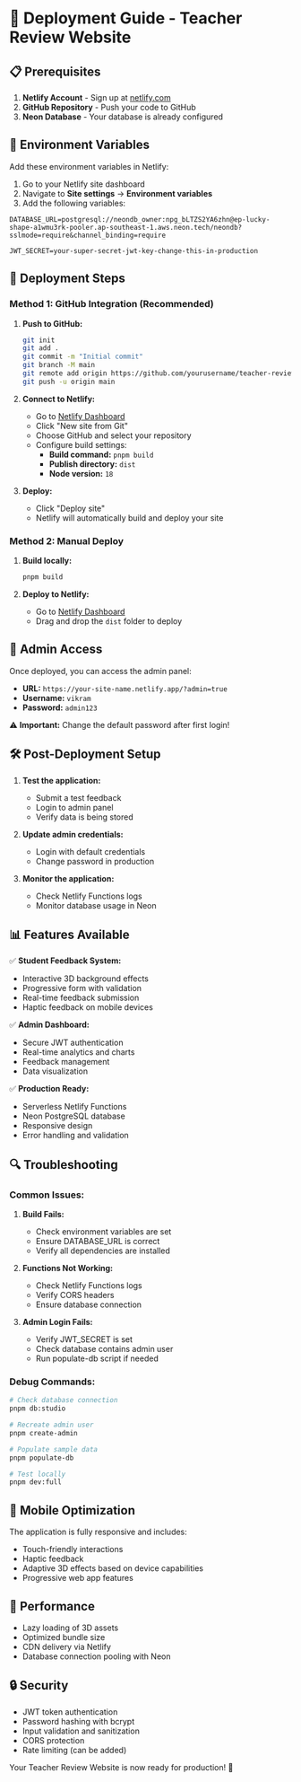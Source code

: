 # 🚀 Deployment Guide - Teacher Review Website

## 📋 Prerequisites

1. **Netlify Account** - Sign up at [netlify.com](https://netlify.com)
2. **GitHub Repository** - Push your code to GitHub
3. **Neon Database** - Your database is already configured

## 🔧 Environment Variables

Add these environment variables in Netlify:

1. Go to your Netlify site dashboard
2. Navigate to **Site settings** → **Environment variables**
3. Add the following variables:

```
DATABASE_URL=postgresql://neondb_owner:npg_bLTZS2YA6zhn@ep-lucky-shape-a1wmu3rk-pooler.ap-southeast-1.aws.neon.tech/neondb?sslmode=require&channel_binding=require

JWT_SECRET=your-super-secret-jwt-key-change-this-in-production
```

## 🚀 Deployment Steps

### Method 1: GitHub Integration (Recommended)

1. **Push to GitHub:**
   ```bash
   git init
   git add .
   git commit -m "Initial commit"
   git branch -M main
   git remote add origin https://github.com/yourusername/teacher-review-website.git
   git push -u origin main
   ```

2. **Connect to Netlify:**
   - Go to [Netlify Dashboard](https://app.netlify.com)
   - Click "New site from Git"
   - Choose GitHub and select your repository
   - Configure build settings:
     - **Build command:** `pnpm build`
     - **Publish directory:** `dist`
     - **Node version:** `18`

3. **Deploy:**
   - Click "Deploy site"
   - Netlify will automatically build and deploy your site

### Method 2: Manual Deploy

1. **Build locally:**
   ```bash
   pnpm build
   ```

2. **Deploy to Netlify:**
   - Go to [Netlify Dashboard](https://app.netlify.com)
   - Drag and drop the `dist` folder to deploy

## 🔐 Admin Access

Once deployed, you can access the admin panel:

- **URL:** `https://your-site-name.netlify.app/?admin=true`
- **Username:** `vikram`
- **Password:** `admin123`

⚠️ **Important:** Change the default password after first login!

## 🛠️ Post-Deployment Setup

1. **Test the application:**
   - Submit a test feedback
   - Login to admin panel
   - Verify data is being stored

2. **Update admin credentials:**
   - Login with default credentials
   - Change password in production

3. **Monitor the application:**
   - Check Netlify Functions logs
   - Monitor database usage in Neon

## 📊 Features Available

✅ **Student Feedback System:**
- Interactive 3D background effects
- Progressive form with validation
- Real-time feedback submission
- Haptic feedback on mobile devices

✅ **Admin Dashboard:**
- Secure JWT authentication
- Real-time analytics and charts
- Feedback management
- Data visualization

✅ **Production Ready:**
- Serverless Netlify Functions
- Neon PostgreSQL database
- Responsive design
- Error handling and validation

## 🔍 Troubleshooting

### Common Issues:

1. **Build Fails:**
   - Check environment variables are set
   - Ensure DATABASE_URL is correct
   - Verify all dependencies are installed

2. **Functions Not Working:**
   - Check Netlify Functions logs
   - Verify CORS headers
   - Ensure database connection

3. **Admin Login Fails:**
   - Verify JWT_SECRET is set
   - Check database contains admin user
   - Run populate-db script if needed

### Debug Commands:

```bash
# Check database connection
pnpm db:studio

# Recreate admin user
pnpm create-admin

# Populate sample data
pnpm populate-db

# Test locally
pnpm dev:full
```

## 📱 Mobile Optimization

The application is fully responsive and includes:
- Touch-friendly interactions
- Haptic feedback
- Adaptive 3D effects based on device capabilities
- Progressive web app features

## 🎯 Performance

- Lazy loading of 3D assets
- Optimized bundle size
- CDN delivery via Netlify
- Database connection pooling with Neon

## 🔒 Security

- JWT token authentication
- Password hashing with bcrypt
- Input validation and sanitization
- CORS protection
- Rate limiting (can be added)

Your Teacher Review Website is now ready for production! 🎉